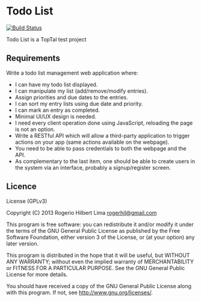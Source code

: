 # Todo List

[![Build Status](https://travis-ci.org/rogerhil/todolist.png?branch=master)](https://travis-ci.org/rogerhil/todolist)

Todo List is a TopTal test project

## Requirements

Write a todo list management web application where:

 - I can have my todo list displayed.
 - I can manipulate my list (add/remove/modify entries).
 - Assign priorities and due dates to the entries.
 - I can sort my entry lists using due date and priority.
 - I can mark an entry as completed.
 - Minimal UI/UX design is needed.
 - I need every client operation done using JavaScript, reloading the page is
   not an option.
 - Write a RESTful API which will allow a third-party application to trigger
   actions on your app (same actions available on the webpage).
 - You need to be able to pass credentials to both the webpage and the API.
 - As complementary to the last item, one should be able to create users in the
   system via an interface, probably a signup/register screen.


## Licence

License (GPLv3)

Copyright (C) 2013 Rogerio Hilbert Lima <rogerhil@gmail.com>

This program is free software: you can redistribute it and/or modify
it under the terms of the GNU General Public License as published by
the Free Software Foundation, either version 3 of the License, or
(at your option) any later version.

This program is distributed in the hope that it will be useful,
but WITHOUT ANY WARRANTY; without even the implied warranty of
MERCHANTABILITY or FITNESS FOR A PARTICULAR PURPOSE. See the
GNU General Public License for more details.

You should have received a copy of the GNU General Public License
along with this program. If not, see <http://www.gnu.org/licenses/>.


